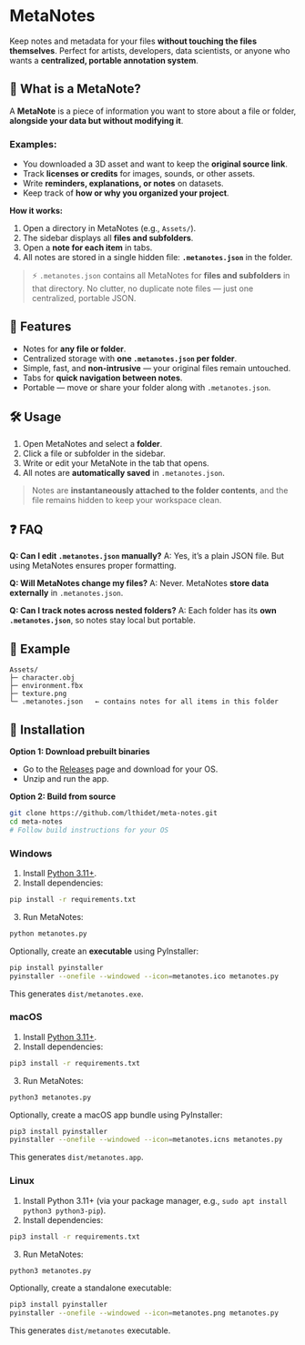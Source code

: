 # MetaNotes

Keep notes and metadata for your files **without touching the files themselves**. Perfect for artists, developers, data scientists, or anyone who wants a **centralized, portable annotation system**.

## 🧐 What is a MetaNote?

A **MetaNote** is a piece of information you want to store about a file or folder, **alongside your data but without modifying it**.

### Examples:

* You downloaded a 3D asset and want to keep the **original source link**.
* Track **licenses or credits** for images, sounds, or other assets.
* Write **reminders, explanations, or notes** on datasets.
* Keep track of **how or why you organized your project**.

**How it works:**

1. Open a directory in MetaNotes (e.g., `Assets/`).
2. The sidebar displays all **files and subfolders**.
3. Open a **note for each item** in tabs.
4. All notes are stored in a single hidden file: **`.metanotes.json`** in the folder.

> ⚡ `.metanotes.json` contains all MetaNotes for **files and subfolders** in that directory. No clutter, no duplicate note files — just one centralized, portable JSON.


## 🚀 Features

* Notes for **any file or folder**.
* Centralized storage with **one `.metanotes.json` per folder**.
* Simple, fast, and **non-intrusive** — your original files remain untouched.
* Tabs for **quick navigation between notes**.
* Portable — move or share your folder along with `.metanotes.json`.

## 🛠 Usage

1. Open MetaNotes and select a **folder**.
2. Click a file or subfolder in the sidebar.
3. Write or edit your MetaNote in the tab that opens.
4. All notes are **automatically saved** in `.metanotes.json`.

> Notes are **instantaneously attached to the folder contents**, and the file remains hidden to keep your workspace clean.


## ❓ FAQ

**Q: Can I edit `.metanotes.json` manually?**
A: Yes, it’s a plain JSON file. But using MetaNotes ensures proper formatting.

**Q: Will MetaNotes change my files?**
A: Never. MetaNotes **store data externally** in `.metanotes.json`.

**Q: Can I track notes across nested folders?**
A: Each folder has its **own `.metanotes.json`**, so notes stay local but portable.


## 📂 Example

```
Assets/
├─ character.obj
├─ environment.fbx
├─ texture.png
└─ .metanotes.json   ← contains notes for all items in this folder
```


## 💾 Installation

**Option 1: Download prebuilt binaries**

* Go to the [Releases](#) page and download for your OS.
* Unzip and run the app.

**Option 2: Build from source**

```bash
git clone https://github.com/lthidet/meta-notes.git
cd meta-notes
# Follow build instructions for your OS
```

### Windows

1. Install [Python 3.11+](https://www.python.org/downloads/windows/).
2. Install dependencies:

```bash
pip install -r requirements.txt
```

3. Run MetaNotes:

```bash
python metanotes.py
```

Optionally, create an **executable** using PyInstaller:

```bash
pip install pyinstaller
pyinstaller --onefile --windowed --icon=metanotes.ico metanotes.py
```

This generates `dist/metanotes.exe`.

### macOS

1. Install [Python 3.11+](https://www.python.org/downloads/macos/).
2. Install dependencies:

```bash
pip3 install -r requirements.txt
```

3. Run MetaNotes:

```bash
python3 metanotes.py
```

Optionally, create a macOS app bundle using PyInstaller:

```bash
pip3 install pyinstaller
pyinstaller --onefile --windowed --icon=metanotes.icns metanotes.py
```

This generates `dist/metanotes.app`.

### Linux

1. Install Python 3.11+ (via your package manager, e.g., `sudo apt install python3 python3-pip`).
2. Install dependencies:

```bash
pip3 install -r requirements.txt
```

3. Run MetaNotes:

```bash
python3 metanotes.py
```

Optionally, create a standalone executable:

```bash
pip3 install pyinstaller
pyinstaller --onefile --windowed --icon=metanotes.png metanotes.py
```

This generates `dist/metanotes` executable.